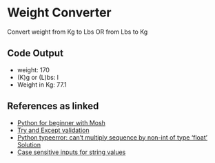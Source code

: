 # Weight Converter 
Convert weight from Kg to Lbs OR from Lbs to Kg

## Code Output
* weight: 170
* (K)g or (L)bs: l
* Weight in Kg: 77.1

## References as linked
* [Python for beginner with Mosh](https://www.youtube.com/watch?v=kqtD5dpn9C8)
* [Try and Except validation](https://careerkarma.com/blog/python-valueerror-could-not-convert-string-to-float/)
* [Python typeerror: can’t multiply sequence by non-int of type ‘float’ Solution](https://careerkarma.com/blog/python-typeerror-cant-multiply-sequence-by-non-int-of-type-float/)
* [Case sensitive inputs for string values](https://courses.davidbombal.com/p/quokka)
